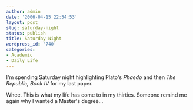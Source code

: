 ```yaml
---
author: admin
date: '2006-04-15 22:54:53'
layout: post
slug: saturday-night
status: publish
title: Saturday Night
wordpress_id: '740'
categories:
- Academic
- Daily Life
---
```

I'm spending Saturday night highlighting Plato's <em>Phaedo</em> and then <em>The Republic, Book IV</em> for my last paper.

Whee. This is what my life has come to in my thirties. Someone remind me again why I wanted a Master's degree...
